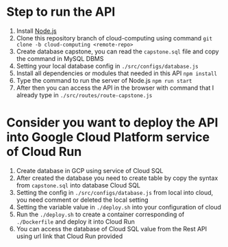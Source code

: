 # Step to run the API
1. Install [Node.js](https://nodejs.org/en/)
2. Clone this repository branch of cloud-computing using command `git clone -b cloud-computing <remote-repo>`
3. Create database capstone, you can read the `capstone.sql` file and copy the command in MySQL DBMS
4. Setting your local database config in `./src/configs/database.js`
5. Install all dependencies or modules that needed in this API `npm install`
6. Type the command to run the server of Node.js `npm run start`
7. After then you can access the API in the browser with command that I already type in `./src/routes/route-capstone.js`
# Consider you want to deploy the API into Google Cloud Platform service of Cloud Run
1. Create database in GCP using service of Cloud SQL
2. After created the database you need to create table by copy the syntax from `capstone.sql` into database Cloud SQL
3. Setting the config in `./src/configs/database.js` from local into cloud, you need comment or deleted the local setting
4. Setting the variable value in `./deploy.sh` into your configuration of cloud
5. Run the `./deploy.sh` to create a container corresponding of `./Dockerfile` and deploy it into Cloud Run
6. You can access the database of Cloud SQL value from the Rest API using url link that Cloud Run provided